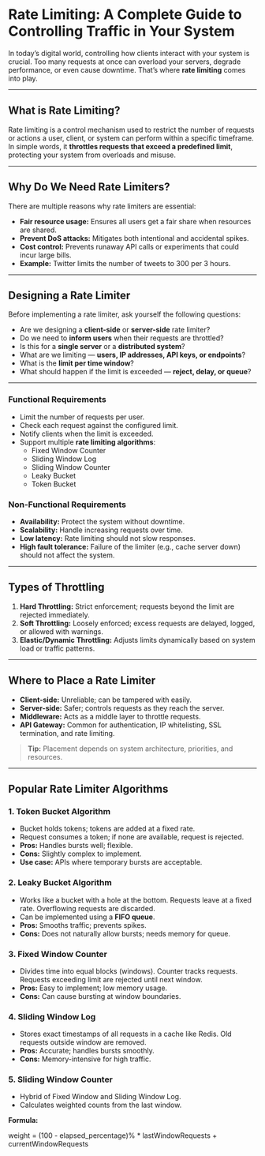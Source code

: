 # Rate Limiting: A Complete Guide to Controlling Traffic in Your System

In today’s digital world, controlling how clients interact with your system is crucial. Too many requests at once can overload your servers, degrade performance, or even cause downtime. That’s where **rate limiting** comes into play.

---

## What is Rate Limiting?

Rate limiting is a control mechanism used to restrict the number of requests or actions a user, client, or system can perform within a specific timeframe. In simple words, it **throttles requests that exceed a predefined limit**, protecting your system from overloads and misuse.

---

## Why Do We Need Rate Limiters?

There are multiple reasons why rate limiters are essential:

- **Fair resource usage:** Ensures all users get a fair share when resources are shared.
- **Prevent DoS attacks:** Mitigates both intentional and accidental spikes.
- **Cost control:** Prevents runaway API calls or experiments that could incur large bills.
- **Example:** Twitter limits the number of tweets to 300 per 3 hours.

---

## Designing a Rate Limiter

Before implementing a rate limiter, ask yourself the following questions:

- Are we designing a **client-side** or **server-side** rate limiter?
- Do we need to **inform users** when their requests are throttled?
- Is this for a **single server** or a **distributed system**?
- What are we limiting — **users, IP addresses, API keys, or endpoints**?
- What is the **limit per time window**?
- What should happen if the limit is exceeded — **reject, delay, or queue**?

---

### Functional Requirements

- Limit the number of requests per user.
- Check each request against the configured limit.
- Notify clients when the limit is exceeded.
- Support multiple **rate limiting algorithms**:
    - Fixed Window Counter
    - Sliding Window Log
    - Sliding Window Counter
    - Leaky Bucket
    - Token Bucket

### Non-Functional Requirements

- **Availability:** Protect the system without downtime.
- **Scalability:** Handle increasing requests over time.
- **Low latency:** Rate limiting should not slow responses.
- **High fault tolerance:** Failure of the limiter (e.g., cache server down) should not affect the system.

---

## Types of Throttling

1. **Hard Throttling:** Strict enforcement; requests beyond the limit are rejected immediately.
2. **Soft Throttling:** Loosely enforced; excess requests are delayed, logged, or allowed with warnings.
3. **Elastic/Dynamic Throttling:** Adjusts limits dynamically based on system load or traffic patterns.

---

## Where to Place a Rate Limiter

- **Client-side:** Unreliable; can be tampered with easily.
- **Server-side:** Safer; controls requests as they reach the server.
- **Middleware:** Acts as a middle layer to throttle requests.
- **API Gateway:** Common for authentication, IP whitelisting, SSL termination, and rate limiting.

> **Tip:** Placement depends on system architecture, priorities, and resources.

---

## Popular Rate Limiter Algorithms

### 1. Token Bucket Algorithm

- Bucket holds tokens; tokens are added at a fixed rate.
- Request consumes a token; if none are available, request is rejected.
- **Pros:** Handles bursts well; flexible.
- **Cons:** Slightly complex to implement.
- **Use case:** APIs where temporary bursts are acceptable.

### 2. Leaky Bucket Algorithm

- Works like a bucket with a hole at the bottom. Requests leave at a fixed rate. Overflowing requests are discarded.
- Can be implemented using a **FIFO queue**.
- **Pros:** Smooths traffic; prevents spikes.
- **Cons:** Does not naturally allow bursts; needs memory for queue.

### 3. Fixed Window Counter

- Divides time into equal blocks (windows). Counter tracks requests. Requests exceeding limit are rejected until next window.
- **Pros:** Easy to implement; low memory usage.
- **Cons:** Can cause bursting at window boundaries.

### 4. Sliding Window Log

- Stores exact timestamps of all requests in a cache like Redis. Old requests outside window are removed.
- **Pros:** Accurate; handles bursts smoothly.
- **Cons:** Memory-intensive for high traffic.

### 5. Sliding Window Counter

- Hybrid of Fixed Window and Sliding Window Log.
- Calculates weighted counts from the last window.

**Formula:**  

weight = (100 - elapsed_percentage)% * lastWindowRequests + currentWindowRequests
